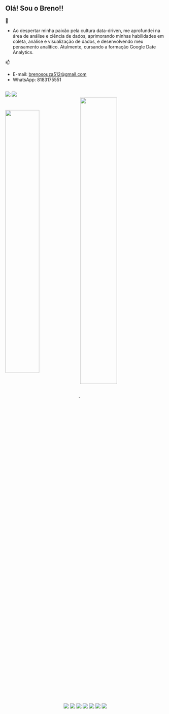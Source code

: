 ## Olá! Sou o Breno!!

📕
- Ao despertar minha paixão pela cultura data-driven, me aprofundei na área de análise e ciência de dados, aprimorando minhas habilidades em coleta, análise e visualização de dados, e desenvolvendo meu pensamento analítico. Atulmente, cursando a formação Google Date Analytics.

📫 
- E-mail: brenosouza512@gmail.com
- WhatsApp: 8183175551
 ## 
 <html>
  <div style="display: inline_block">
    <a href="https://www.linkedin.com/in/breno-sz/" target="_blank"><img src="https://img.shields.io/badge/LinkedIn-0077B5?style=for-the-badge&logo=linkedin&logoColor=white" target="_blank"></a>
    <a href="https://mail.google.com/mail/u/0/#inbox?compose=GTvVlcRzBxrpxLSnNLwhdrKdxkDDZhqpdJVtCClSWgxtLXpMWxxbJQNwCjLsZjnhzlxZPSdCsXBCT"><img src="https://img.shields.io/badge/Gmail-D14836?style=for-the-badge&logo=gmail&logoColor=white" target="_blank"></a> 
  </div>

  <div>
    <a href="https://github.com/breno-sz">
    <img align="center" width="46%" src="https://github-readme-stats.vercel.app/api?username=bren0512&show_icons=true&theme=tokyonight&count_private=true"/>
    <img align="center" width="48%" src ="https://github-readme-stats.vercel.app/api/top-langs/?username=bren0512&layout=compact&theme=tokyonight&hide"/>
  </div>

  ##

  <div style="display: inline_block" align="center">
    <a><img src="https://img.shields.io/badge/Tableau-E97627?style=for-the-badge&logo=Tableau&logoColor=white" target="_blank"></a>
    <a><img src="https://img.shields.io/badge/PowerBI-F2C811?style=for-the-badge&logo=Power%20BI&logoColor=white" target="_blank"></a>
    <a><img src="https://img.shields.io/badge/MySQL-005C84?style=for-the-badge&logo=mysql&logoColor=white" target="_blank"></a>
    <a><img src="https://img.shields.io/badge/Markdown-000000?style=for-the-badge&logo=markdown&logoColor=white" target="_blank"></a>
    <a></a><img src="https://img.shields.io/badge/Python-FFD43B?style=for-the-badge&logo=python&logoColor=blue" target="_blank"></a>
    <a><img src="https://img.shields.io/badge/Colab-F9AB00?style=for-the-badge&logo=googlecolab&color=525252" target="_blank"></a>
    <a><img src="https://img.shields.io/badge/GIT-E44C30?style=for-the-badge&logo=git&logoColor=white" target="_blank"></a>
  <div>
</html>
